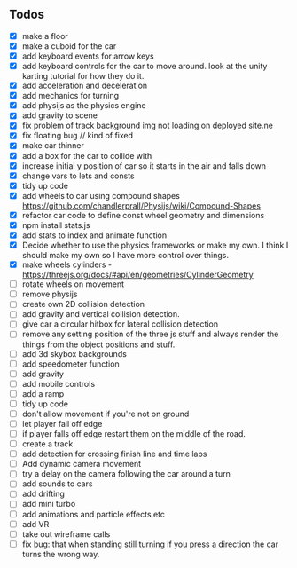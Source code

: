 ## Todos

-   [x] make a floor
-   [x] make a cuboid for the car
-   [x] add keyboard events for arrow keys
-   [x] add keyboard controls for the car to move around. look at the unity karting tutorial for how they do it.
-   [x] add acceleration and deceleration
-   [x] add mechanics for turning
-   [x] add physijs as the physics engine
-   [x] add gravity to scene
-   [x] fix problem of track background img not loading on deployed site.ne
-   [x] fix floating bug // kind of fixed
-   [x] make car thinner
-   [x] add a box for the car to collide with
-   [x] increase initial y position of car so it starts in the air and falls down
-   [x] change vars to lets and consts
-   [x] tidy up code
-   [x] add wheels to car using compound shapes https://github.com/chandlerprall/Physijs/wiki/Compound-Shapes
-   [x] refactor car code to define const wheel geometry and dimensions
-   [x] npm install stats.js
-   [x] add stats to index and animate function
-   [x] Decide whether to use the physics frameworks or make my own. I think I should make my own so I have more control over things.
-   [x] make wheels cylinders - https://threejs.org/docs/#api/en/geometries/CylinderGeometry
-   [ ] rotate wheels on movement
-   [ ] remove physijs
-   [ ] create own 2D collision detection
-   [ ] add gravity and vertical collision detection.
-   [ ] give car a circular hitbox for lateral collision detection
-   [ ] remove any setting position of the three js stuff and always render the things from the object positions and stuff.
-   [ ] add 3d skybox backgrounds
-   [ ] add speedometer function
-   [ ] add gravity
-   [ ] add mobile controls
-   [ ] add a ramp
-   [ ] tidy up code
-   [ ] don't allow movement if you're not on ground
-   [ ] let player fall off edge
-   [ ] if player falls off edge restart them on the middle of the road.
-   [ ] create a track
-   [ ] add detection for crossing finish line and time laps
-   [ ] Add dynamic camera movement
-   [ ] try a delay on the camera following the car around a turn
-   [ ] add sounds to cars
-   [ ] add drifting
-   [ ] add mini turbo
-   [ ] add animations and particle effects etc
-   [ ] add VR
-   [ ] take out wireframe calls
-   [ ] fix bug: that when standing still turning if you press a direction the car turns the wrong way.
